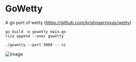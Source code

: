 # GoWetty

A go port of wetty (https://github.com/krishnasrinivas/wetty)

```
go build -o gowetty main.go
rice append --exec gowetty

./gowetty --port 5000 -- vi
```

![image](https://cloud.githubusercontent.com/assets/14410/14357530/f6624038-fce0-11e5-95fa-b3e7d076eedf.png)
